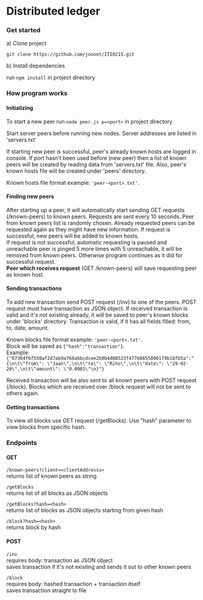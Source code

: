 # Distributed ledger
### Get started
a) Clone project

`git clone https://github.com/jonoot/ITI0215.git`

b) Install dependencies

run `npm install` in project directory

### How program works
#### Initializing
To start a new peer run `node peer.js p=<port>` in project directory

Start server peers before running new nodes. Server addresses are listed in 'servers.txt'

If starting new peer is successful, peer's already known hosts are logged in console. If port hasn't been
used before (new peer) then a list of known peers will be created by reading data from 'servers.txt' file.
Also, peer's known hosts file will be created under 'peers' directory.

Known hosts file format example: `'peer-<port>.txt'`. 

#### Finding new peers
After starting up a peer, it will automatically start sending GET requests (/known-peers) to known peers.
Requests are sent every 10 seconds. Peer from known peers list is randomly chosen.
Already requested peers can be requested again as they might have new 
information. If request is successful, new peers will be added to known hosts.<br>If request is not successful, 
automatic requesting is paused and unreachable peer is pinged 5 more times with 5
unreachable, it will be removed from known peers. Otherwise program continues as it did for successful request.
<br><strong>Peer which receives request</strong> (GET /known-peers) will save requesting peer as known host.

#### Sending transactions
To add new transaction send POST request (/inv) to one of the peers. POST request must have transaction as JSON object.
If received transaction is valid and it's not existing already, it will be saved to peer's known blocks under 'blocks'
directory. Transaction is valid, if it has all fields filled: from, to, date, amount.

Known blocks file format example: `'peer-<port>.txt'`.
<br>Block will be saved as `{"hash":"transaction"}`. 
<br>Example: `{"07304f6f550af2d7ab9a768abbcdcee2b9b4d88523f477d8655090179b18fb5a":"{\n\t\"from\": \"Jaan\",\n\t\"to\": \"Riho\",\n\t\"date\": \"29-02-20\",\n\t\"amount\": \"0.0001\"\n}"}`
 
Received transaction will be also sent to all known peers with POST request (/block). Blocks which are received over
/block request will not be sent to others again.

#### Getting transactions
To view all blocks use GET request (/getBlocks). Use "hash" parameter to view blocks from specific hash.

### Endpoints

#### GET

`/known-peers?client=<clientAddresss>`
<br>returns list of known peers as string

`/getBlocks`
<br>returns list of all blocks as JSON objects

`/getBlocks?hash=<hash>`
<br>returns list of blocks as JSON objects starting from given hash

`/block?hash=<hash>`
<br>returns block by hash

#### POST

`/inv`
<br>requires body: transaction as JSON object
<br>saves transaction if it's not existing and sends it out to other known peers

`/block`
<br>requires body: hashed transaction + transaction itself
<br>saves transaction straight to file
